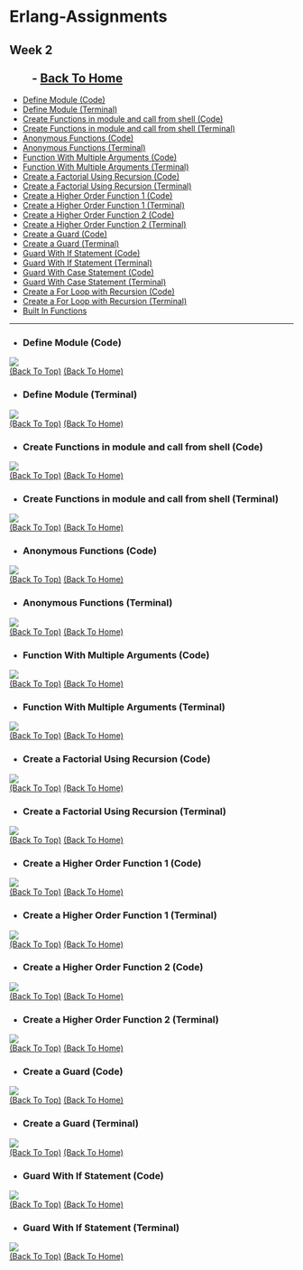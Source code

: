 # Erlang-Assignments
## Week 2  &nbsp;&nbsp;&nbsp;&nbsp;&nbsp;&nbsp;&nbsp;&nbsp;&nbsp;&nbsp;&nbsp;&nbsp;&nbsp;&nbsp;&nbsp;&nbsp;&nbsp;&nbsp;&nbsp;&nbsp;&nbsp;&nbsp;&nbsp;&nbsp;&nbsp;&nbsp;&nbsp;&nbsp;&nbsp;&nbsp;&nbsp;&nbsp;&nbsp;&nbsp;&nbsp;&nbsp;&nbsp;&nbsp;&nbsp;&nbsp;&nbsp;&nbsp;&nbsp;&nbsp;&nbsp;&nbsp;&nbsp;&nbsp;&nbsp;&nbsp;&nbsp;&nbsp;&nbsp;&nbsp;&nbsp;&nbsp;&nbsp;&nbsp;&nbsp;&nbsp;&nbsp;&nbsp;&nbsp;&nbsp;&nbsp;&nbsp;&nbsp;&nbsp;&nbsp;&nbsp;&nbsp;&nbsp;&nbsp;&nbsp;&nbsp;&nbsp;&nbsp;&nbsp;&nbsp;&nbsp;&nbsp;&nbsp;&nbsp;&nbsp;&nbsp;&nbsp;&nbsp;&nbsp;&nbsp;&nbsp;&nbsp;&nbsp;&nbsp;&nbsp;&nbsp;&nbsp;&nbsp;&nbsp;&nbsp;&nbsp;&nbsp;&nbsp;&nbsp;&nbsp;&nbsp;&nbsp;&nbsp;&nbsp;&nbsp;- [Back To Home](https://github.com/PranavArya37/Erlang#erlang-assignments)


- [Define Module (Code)](#define-module-code)
- [Define Module (Terminal)](#define-module-terminal)
- [Create Functions in module and call from shell (Code)](#create-functions-in-module-and-call-from-shell-code)
- [Create Functions in module and call from shell (Terminal)](#create-functions-in-module-and-call-from-shell-terminal)
- [Anonymous Functions (Code)](#anonymous-functions-code)
- [Anonymous Functions (Terminal)](#anonymous-functions-terminal)
- [Function With Multiple Arguments (Code)](#function-with-multiple-arguments-code)
- [Function With Multiple Arguments (Terminal)](#function-with-multiple-arguments-terminal)
- [Create a Factorial Using Recursion (Code)](#create-a-factorial-using-recursion-code)
- [Create a Factorial Using Recursion (Terminal)](#create-a-factorial-using-recursion-terminal)
- [Create a Higher Order Function 1 (Code)](#create-a-higher-order-function-1-code)
- [Create a Higher Order Function 1 (Terminal)](#create-a-higher-order-function-1-terminal)
- [Create a Higher Order Function 2 (Code)](#create-a-higher-order-function-2-code)
- [Create a Higher Order Function 2 (Terminal)](#create-a-higher-order-function-2-terminal)
- [Create a Guard (Code)](#create-a-guard-code)
- [Create a Guard (Terminal)](#create-a-guard-terminal)
- [Guard With If Statement (Code)](#guard-with-if-statement-code)
- [Guard With If Statement (Terminal)](#guard-with-if-statement-terminal)
- [Guard With Case Statement (Code)](#guard-with-case-statement-code)
- [Guard With Case Statement (Terminal)](#guard-with-case-statement-terminal)
- [Create a For Loop with Recursion (Code)](#create-a-for-loop-with-recursion-code)
- [Create a For Loop with Recursion (Terminal)](#create-a-for-loop-with-recursion-terminal)
- [Built In Functions](#built-in-functions)




***



- ### Define Module (Code)

![](Screenshots%20Week%202/Define%20Module%20Code.png)<br>
[(Back To Top)](#week-2----back-to-home) [(Back To Home)](https://github.com/PranavArya37/Erlang#erlang-assignments)


- ### Define Module (Terminal)

![](Screenshots%20Week%202/Define%20Module%20Terminal.png)<br>
[(Back To Top)](#week-2----back-to-home) [(Back To Home)](https://github.com/PranavArya37/Erlang#erlang-assignments)


- ### Create Functions in module and call from shell (Code)

![](Screenshots%20Week%202/Function%201%20Code.png)<br>
[(Back To Top)](#week-2----back-to-home) [(Back To Home)](https://github.com/PranavArya37/Erlang#erlang-assignments)


- ### Create Functions in module and call from shell (Terminal)

![](Screenshots%20Week%202/Function%201%20Terminal.png)<br>
[(Back To Top)](#week-2----back-to-home) [(Back To Home)](https://github.com/PranavArya37/Erlang#erlang-assignments)


- ### Anonymous Functions (Code)

![](Screenshots%20Week%202/Function%202%20Code.png)<br>
[(Back To Top)](#week-2----back-to-home) [(Back To Home)](https://github.com/PranavArya37/Erlang#erlang-assignments)


- ### Anonymous Functions (Terminal)

![](Screenshots%20Week%202/Function%202%20Terminal.png)<br>
[(Back To Top)](#week-2----back-to-home) [(Back To Home)](https://github.com/PranavArya37/Erlang#erlang-assignments)


- ### Function With Multiple Arguments (Code)

![](Screenshots%20Week%202/Function%203%20Code.png)<br>
[(Back To Top)](#week-2----back-to-home) [(Back To Home)](https://github.com/PranavArya37/Erlang#erlang-assignments)


- ### Function With Multiple Arguments (Terminal)

![](Screenshots%20Week%202/Function%203%20Terminal.png)<br>
[(Back To Top)](#week-2----back-to-home) [(Back To Home)](https://github.com/PranavArya37/Erlang#erlang-assignments)


- ### Create a Factorial Using Recursion (Code)

![](Screenshots%20Week%202/Function%204%20Code.png)<br>
[(Back To Top)](#week-2----back-to-home) [(Back To Home)](https://github.com/PranavArya37/Erlang#erlang-assignments)


- ### Create a Factorial Using Recursion (Terminal)

![](Screenshots%20Week%202/Function%204%20Terminal.png)<br>
[(Back To Top)](#week-2----back-to-home) [(Back To Home)](https://github.com/PranavArya37/Erlang#erlang-assignments)


- ### Create a Higher Order Function 1 (Code)

![](Screenshots%20Week%202/Higher%20Order%20Function%201%20Code.png)<br>
[(Back To Top)](#week-2----back-to-home) [(Back To Home)](https://github.com/PranavArya37/Erlang#erlang-assignments)


- ### Create a Higher Order Function 1 (Terminal)

![](Screenshots%20Week%202/Higher%20Order%20Function%201%20Terminal.png)<br>
[(Back To Top)](#week-2----back-to-home) [(Back To Home)](https://github.com/PranavArya37/Erlang#erlang-assignments)


- ### Create a Higher Order Function 2 (Code)

![](Screenshots%20Week%202/Higher%20Order%20Function%202%20Code.png)<br>
[(Back To Top)](#week-2----back-to-home) [(Back To Home)](https://github.com/PranavArya37/Erlang#erlang-assignments)


- ### Create a Higher Order Function 2 (Terminal)

![](Screenshots%20Week%202/Higher%20Order%20Function%202%20Terminal.png)<br>
[(Back To Top)](#week-2----back-to-home) [(Back To Home)](https://github.com/PranavArya37/Erlang#erlang-assignments)


- ### Create a Guard (Code)

![](Screenshots%20Week%202/Guard%201%20Code.png)<br>
[(Back To Top)](#week-2----back-to-home) [(Back To Home)](https://github.com/PranavArya37/Erlang#erlang-assignments)


- ### Create a Guard (Terminal)

![](Screenshots%20Week%202/Guard%201%20Terminal.png)<br>
[(Back To Top)](#week-2----back-to-home) [(Back To Home)](https://github.com/PranavArya37/Erlang#erlang-assignments)



- ### Guard With If Statement (Code)

![](Screenshots%20Week%202/Guard%202%20Code.png)<br>
[(Back To Top)](#week-2----back-to-home) [(Back To Home)](https://github.com/PranavArya37/Erlang#erlang-assignments)


- ### Guard With If Statement (Terminal)

![](Screenshots%20Week%202/Guard%202%20Terminal.png)<br>
[(Back To Top)](#week-2----back-to-home) [(Back To Home)](https://github.com/PranavArya37/Erlang#erlang-assignments)




    
